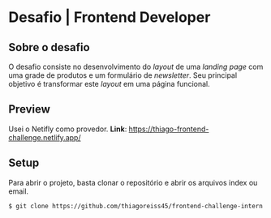 # Desafio | Frontend Developer


## Sobre o desafio

O desafio consiste no desenvolvimento do *layout* de uma *landing page* com uma grade de produtos e um formulário de *newsletter*. Seu principal objetivo é transformar este *layout* em uma página funcional.

## Preview

Usei o Netifly como provedor.
**Link**: https://thiago-frontend-challenge.netlify.app/

## Setup

Para abrir o projeto, basta clonar o repositório e abrir os arquivos index ou email.
```
$ git clone https://github.com/thiagoreiss45/frontend-challenge-intern
```


